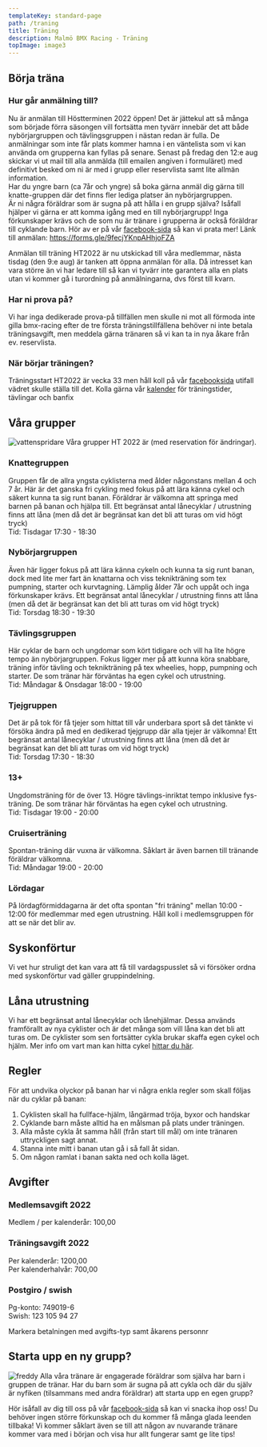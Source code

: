 ```yaml
---
templateKey: standard-page
path: /traning
title: Träning
description: Malmö BMX Racing - Träning
topImage: image3
---
```


## Börja träna
### Hur går anmälning till?
Nu är anmälan till Höstterminen 2022 öppen!
Det är jättekul att så många som började förra säsongen vill fortsätta men tyvärr innebär det att både nybörjargruppen och tävlingsgruppen i nästan redan är fulla. De anmälningar som inte får plats kommer hamna i en väntelista som vi kan använda om grupperna kan fyllas på senare. Senast på fredag den 12:e aug skickar vi ut mail till alla anmälda (till emailen angiven i formuläret) med definitivt besked om ni är med i grupp eller  reservlista samt lite allmän information.  
Har du yngre barn (ca 7år och yngre) så boka gärna anmäl dig gärna till knatte-gruppen där det finns fler lediga platser än nybörjargruppen.  
Är ni några föräldrar som är sugna på att hålla i en grupp själva? Isåfall hjälper vi gärna er att komma igång med en till nybörjargrupp! Inga förkunskaper krävs och de som nu är tränare i grupperna är också föräldrar till cyklande barn. Hör av er på vår [facebook-sida](https://www.facebook.com/groups/malmobmx) så kan vi prata mer!
Länk till anmälan: https://forms.gle/9fecjYKnpAHhjoFZA

Anmälan till träning HT2022 är nu utskickad till våra medlemmar, nästa tisdag (den 9:e aug) är tanken att öppna anmälan för alla. Då intresset kan vara större än vi har ledare till så kan vi tyvärr inte garantera alla en plats utan vi kommer gå i turordning på anmälningarna, dvs först till kvarn.
### Har ni prova på?
Vi har inga dedikerade prova-på tillfällen men skulle ni mot all förmoda inte gilla bmx-racing efter de tre första träningstillfällena behöver ni inte betala träningsavgift, men meddela gärna tränaren så vi kan ta in nya åkare från ev. reservlista.   
### När börjar träningen?
Träningsstart HT2022 är vecka 33 men håll koll på vår [facebooksida](https://www.facebook.com/groups/malmobmx) utifall vädret skulle ställa till det. Kolla gärna vår [kalender](/kalender) för träningstider, tävlingar och banfix
## Våra grupper
![vattenspridare](/img/vattenspridare.jpg#right)
Våra grupper HT 2022 är (med reservation för ändringar).
### Knattegruppen
Gruppen får de allra yngsta cyklisterna med ålder någonstans mellan 4 och 7 år. Här är det ganska fri cykling med fokus på att lära känna cykel och säkert kunna ta sig runt banan.  Föräldrar är välkomna att springa med barnen på banan och hjälpa till. Ett begränsat antal lånecyklar / utrustning finns att låna (men då det är begränsat kan det bli att turas om vid högt tryck)  
Tid: Tisdagar 17:30 - 18:30  
### Nybörjargruppen
Även här ligger fokus på att lära känna cykeln och kunna  ta sig runt banan, dock med lite mer fart än knattarna och viss teknikträning som tex pumpning, starter och kurvtagning.  Lämplig ålder 7år och uppåt och inga förkunskaper krävs. Ett begränsat antal lånecyklar / utrustning finns att låna (men då det är begränsat kan det bli att turas om vid högt tryck)  
Tid: Torsdag 18:30 - 19:30  
### Tävlingsgruppen
Här cyklar de barn och ungdomar som kört tidigare och vill ha lite högre tempo än nybörjargruppen. Fokus ligger mer på att kunna köra snabbare, träning inför tävling och teknikträning på tex wheelies, hopp, pumpning och starter. De som tränar här förväntas ha egen cykel och utrustning.  
Tid: Måndagar & Onsdagar 18:00 - 19:00
### Tjejgruppen
Det är på tok för få tjejer som hittat till vår underbara sport så det tänkte vi försöka ändra på med en dedikerad tjejgrupp där alla tjejer är välkomna! Ett begränsat antal lånecyklar / utrustning finns att låna (men då det är begränsat kan det bli att turas om vid högt tryck)  
Tid: Torsdag 17:30 - 18:30
### 13+
Ungdomsträning för de över 13. Högre tävlings-inriktat tempo inklusive fys-träning. De som tränar här förväntas ha egen cykel och utrustning.  
Tid: Tisdagar 19:00 - 20:00  
### Cruiserträning
Spontan-träning där vuxna är välkomna. Såklart är även barnen till tränande föräldrar välkomna.  
Tid: Måndagar 19:00 - 20:00  
### Lördagar
På lördagförmiddagarna är det ofta spontan "fri träning" mellan 10:00 - 12:00 för medlemmar med egen utrustning. Håll koll i medlemsgruppen för att se när det blir av.
## Syskonförtur
Vi vet hur struligt det kan vara att få till vardagspusslet så vi försöker ordna med syskonförtur vad gäller gruppindelning.
## Låna utrustning
Vi har ett begränsat antal lånecyklar och lånehjälmar. Dessa används framförallt av nya cyklister och är det många som vill låna kan det bli att turas om. De cyklister som sen fortsätter cykla brukar skaffa egen cykel och hjälm. Mer info om vart man kan hitta cykel [hittar du här](/faq#utrustning).
## Regler
För att undvika olyckor på banan har vi några enkla regler som skall följas när du cyklar på banan:
1. Cyklisten skall ha fullface-hjälm, långärmad tröja, byxor och handskar
2. Cyklande barn måste alltid ha en målsman på plats under träningen.
3. Alla måste cykla åt samma håll (från start till mål) om inte tränaren uttryckligen sagt annat.
4. Stanna inte mitt i banan utan gå i så fall åt sidan.
5. Om någon ramlat i banan sakta ned och kolla läget.  

## Avgifter
### Medlemsavgift 2022
Medlem / per kalenderår: 100,00
 	 
### Träningsavgift 2022	 
Per kalenderår: 1200,00  
Per kalenderhalvår: 700,00  

### Postgiro / swish
Pg-konto: 749019-6  
Swish: 123 105 94 27  

Markera betalningen med avgifts-typ samt åkarens personnr  

## Starta upp en ny grupp?
![freddy](/img/freddy.jpg#left)
Alla våra tränare är engagerade föräldrar som själva har barn i gruppen de tränar. Har du barn som är sugna på att cykla och där du själv är nyfiken (tilsammans med andra föräldrar) att starta upp en egen grupp?  

Hör isåfall av dig till oss på vår [facebook-sida](https://www.facebook.com/groups/malmobmx) så kan vi snacka ihop oss! Du behöver ingen större förkunskap och du kommer få många glada leenden tillbaka! Vi kommer såklart även se till att någon av nuvarande tränare kommer vara med i början och visa hur allt fungerar samt ge lite tips!  
  
  
  
